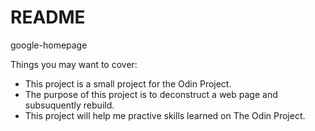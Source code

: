 # README

google-homepage 

Things you may want to cover:

* This project is a small project for the Odin Project. 
* The purpose of this project is to deconstruct a web page and subsuquently rebuild. 
* This project will help me practive skills learned on The Odin Project. 

